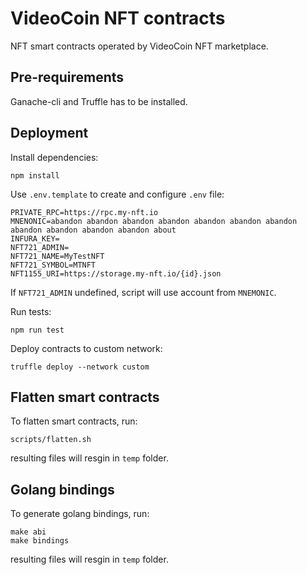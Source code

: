 # VideoCoin NFT contracts

NFT smart contracts operated by VideoCoin NFT marketplace.

## Pre-requirements

Ganache-cli and Truffle has to be installed.

## Deployment

Install dependencies:

```$sh
npm install
```

Use `.env.template` to create and configure `.env` file:

```$.evn
PRIVATE_RPC=https://rpc.my-nft.io
MNENONIC=abandon abandon abandon abandon abandon abandon abandon abandon abandon abandon abandon about
INFURA_KEY=
NFT721_ADMIN=
NFT721_NAME=MyTestNFT
NFT721_SYMBOL=MTNFT
NFT1155_URI=https://storage.my-nft.io/{id}.json
```

If `NFT721_ADMIN` undefined, script will use account from `MNEMONIC`.

Run tests:

```$sh
npm run test
```

Deploy contracts to custom network:

```$sh
truffle deploy --network custom
```

## Flatten smart contracts

To flatten smart contracts, run:

```$sh
scripts/flatten.sh
```

resulting files will resgin in `temp` folder.

## Golang bindings

To generate golang bindings, run:

```$sh
make abi
make bindings
```

resulting files will resgin in `temp` folder.